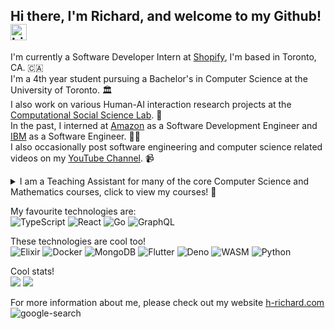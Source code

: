 ## Hi there, I'm Richard, and welcome to my Github! <img src="https://user-images.githubusercontent.com/1303154/88677602-1635ba80-d120-11ea-84d8-d263ba5fc3c0.gif" width="26px" alt="hi">

I'm currently a Software Developer Intern at [Shopify](https://www.shopify.ca/), I'm based in Toronto, CA. 🇨🇦   
I'm a 4th year student pursuing a Bachelor's in Computer Science at the University of Toronto. 🏛️  
I also work on various Human-AI interaction research projects at the [Computational Social Science Lab](http://csslab.cs.toronto.edu/). 🔎  
In the past, I interned at [Amazon](https://www.aboutamazon.com/) as a Software Development Engineer and [IBM](https://www.ibm.com/) as a Software Engineer. 👷‍♂️  
I also occasionally post software engineering and computer science related videos on my [YouTube Channel](https://www.youtube.com/c/H-Richard). 📹

<details> 
  <summary>I am a Teaching Assistant for many of the core Computer Science and Mathematics courses, click to view my courses! 📔</summary> 
  
  * Computability and Computational Complexity
  * Discrete Mathematics  
  * Linear Algebra II  
  * Calculus I  
</details>

My favourite technologies are:  
![TypeScript](https://img.shields.io/badge/typescript%20-%23007ACC.svg?&style=for-the-badge&logo=typescript&logoColor=white) ![React](https://img.shields.io/badge/react%20-%2320232a.svg?&style=for-the-badge&logo=react&logoColor=%2361DAFB) ![Go](https://img.shields.io/badge/go-%2300ADD8.svg?&style=for-the-badge&logo=go&logoColor=white) ![GraphQL](https://img.shields.io/badge/GraphQl-E10098?style=for-the-badge&logo=graphql&logoColor=white)

These technologies are cool too!  
![Elixir](https://img.shields.io/badge/Elixir-4B275F?style=for-the-badge&logo=elixir&logoColor=white) ![Docker](https://img.shields.io/badge/Docker-2CA5E0?style=for-the-badge&logo=docker&logoColor=white)  ![MongoDB](https://img.shields.io/badge/MongoDB-white?style=for-the-badge&logo=mongodb&logoColor=4EA94B) 
 ![Flutter](https://img.shields.io/badge/Flutter-02569B?style=for-the-badge&logo=flutter&logoColor=white) ![Deno](https://img.shields.io/badge/Deno-white?style=for-the-badge&logo=deno&logoColor=464647) ![WASM](https://img.shields.io/badge/WebAssembly-654FF0?style=for-the-badge&logo=WebAssembly&logoColor=white) ![Python](https://img.shields.io/badge/Python-3776AB?style=for-the-badge&logo=python&logoColor=white)
 
<div>

Cool stats!  
  <img src="https://github-readme-stats.vercel.app/api/top-langs/?username=h-richard&hide=jupyter%20notebook,TeX&theme=city_lights"/>
  <img align="top" src="https://github-readme-stats.vercel.app/api?username=h-richard&count_private=true&theme=city_lights"/>
</div>

For more information about me, please check out my website [h-richard.com](https://h-richard.com/)  
![google-search](https://user-images.githubusercontent.com/44233784/86960308-514e5a80-c12d-11ea-9de3-0db333efdea5.gif)
